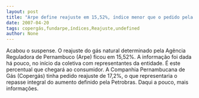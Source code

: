```yaml
---
layout: post
title: "Arpe define reajuste em 15,52%, índice menor que o pedido pela Copergás"
date: 2007-04-20
tags: copergás,fundarpe,índices,Reajuste,undefined
author: None
---
```

Acabou o suspense. O reajuste do gás natural determinado pela Agência Reguladora de Pernambuco (Arpe) ficou em 15,52%. A informação foi dada há pouco, no início da coletiva com representantes&nbsp;da entidade.&nbsp;É este percentual que chegará ao&nbsp;consumidor. A Companhia Pernambucana de Gás (Copergás) tinha pedido reajuste de 17,2%, o que representaria o repasse&nbsp;integral do aumento definido pela Petrobras. Daqui a pouco, mais informações. 